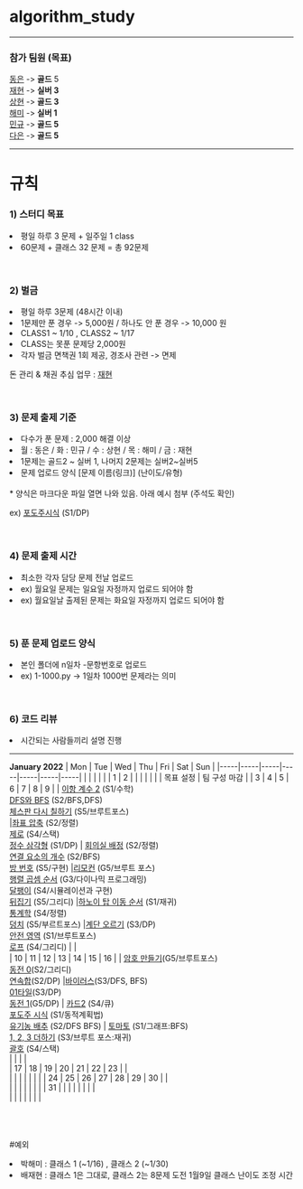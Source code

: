 # algorithm_study
---
<h3>참가 팀원 (목표) </h3>

[동은](https://github.com/albtraum) -> <b>골드</b> 5 <br>
[재현](https://github.com/jackbae) -> <b>실버 3</b> <br>
[상현](https://github.com/sanghyeonsh) -> <b>골드 3</b> <br>
[해미](https://github.com/parkhaemi) -> <b>실버 1</b> <br>
[민규](https://github.com/MingyuKim-2933) -> <b>골드 5</b> <br>
[다은](https://github.com/qor4) -> <b>골드 5</b> <br>

---

# 규칙 
<h3>1) 스터디 목표 </h3>
<li> 평일 하루 3 문제 + 일주일 1 class 
<li> 60문제 + 클래스 32 문제 = 총 92문제  

<br><h3>2) 벌금</h3>
<li> 평일 하루 3문제 (48시간 이내)<br>
<li> 1문제만 푼 경우 -> 5,000원 / 하나도 안 푼 경우 -> 10,000 원
<li> CLASS1 ~ 1/10 , CLASS2 ~ 1/17 
<li> CLASS는 못푼 문제당 2,000원
<li> 각자 벌금 면책권 1회 제공, 경조사 관련 -> 면제 

돈 관리 & 채권 추심 업무 : [재현](https://github.com/jackbae) 


<br><h3>3) 문제 출제 기준 </h3>
<li> 다수가 푼 문제 : 2,000 해결 이상 
<li> 월 : 동은 / 화 : 민규 / 수 : 상현 / 목 : 해미 / 금 : 재현 
<li> 1문제는 골드2 ~ 실버 1, 나머지 2문제는 실버2~실버5 
<li> 문제 업로드 양식  [문제 이름(링크)] (난이도/유형)<br><br>
* 양식은 마크다운 파일 열면 나와 있음. 아래 예시 첨부 (주석도 확인)

ex) [포도주시식](https://www.acmicpc.net/problem/2156) (S1/DP)
<!-- [문제이름](링크) (2156/S1/DP) -->
<!-- []()(/) -->

<br><h3>4) 문제 출제 시간 </h3>
<li> 최소한 각자 담당 문제 전날 업로드 
<li> ex) 월요일 문제는 일요일 자정까지 업로드 되어야 함 
<li> ex) 월요일날 출제된 문제는 화요일 자정까지 업로드 되어야 함   

<br><h3>5) 푼 문제 업로드 양식 </h3>
<li> 본인 폴더에 n일차 -문항번호로 업로드 
<li> ex) 1-1000.py -> 1일차 1000번 문제라는 의미  

<br><h3>6) 코드 리뷰 </h3>
<li> 시간되는 사람들끼리 설명 진행  

---

**January 2022**
| Mon | Tue | Wed | Thu | Fri | Sat | Sun |
|-----|-----|-----|-----|-----|-----|-----|
|     |     |     |     |     |   1 |   2 |
|     |     |     |     |     |  목표 설정   |  팀 구성 마감  |
|   3 |   4 |   5 |   6 |   7 |   8 |   9 |
|  [이항 계수 2](https://www.acmicpc.net/problem/11051) (S1/수학)<br>[DFS와 BFS](https://www.acmicpc.net/problem/1260) (S2/BFS,DFS)<br> [체스판 다시 칠하기](https://www.acmicpc.net/problem/1018) (S5/브루트포스) <br>   |[좌표 압축](https://www.acmicpc.net/problem/18870) (S2/정렬) <br> [제로](https://www.acmicpc.net/problem/10773) (S4/스택) <br> [정수 삼각형](https://www.acmicpc.net/problem/1932) (S1/DP)   | [회의실 배정](https://www.acmicpc.net/problem/1931) (S2/정렬)<br> [연결 요소의 개수](https://www.acmicpc.net/problem/11724) (S2/BFS)<br> [방 번호](https://www.acmicpc.net/problem/1475) (S5/구현)    |[리모컨](https://www.acmicpc.net/problem/1107) (G5/브루트 포스) <br> [행렬 곱셈 순서](https://www.acmicpc.net/problem/11049) (G3/다이나믹 프로그래밍) <br> [달팽이](https://www.acmicpc.net/problem/1913) (S4/시뮬레이션과 구현) <br> [뒤집기](https://www.acmicpc.net/problem/1439) (S5/그리디)  |[하노이 탑 이동 순서](https://www.acmicpc.net/problem/11729) (S1/재귀) <br> [통계학](https://www.acmicpc.net/problem/2108) (S4/정렬) <br> [덩치](https://www.acmicpc.net/problem/7568) (S5/부르트포스)  |[계단 오르기](https://www.acmicpc.net/problem/2579) (S3/DP) <br> [안전 영역](https://www.acmicpc.net/problem/2468) (S1/브루트포스) <br> [로프](https://www.acmicpc.net/problem/2217) (S4/그리디)     |     |  
|  10 |  11 |  12 |  13 |  14 |  15 |  16 |
|    [암호 만들기](https://www.acmicpc.net/problem/1759)(G5/브루트포스) <br> [동전 0](https://www.acmicpc.net/problem/11047)(S2/그리디) <br> [연속합](https://www.acmicpc.net/problem/1912)(S2/DP)  |[바이러스](https://www.acmicpc.net/problem/2606)(S3/DFS, BFS)<br>[01타일](https://www.acmicpc.net/problem/1904)(S3/DP)<br>[동전 1](https://www.acmicpc.net/problem/2293)(G5/DP)   | [카드2](https://www.acmicpc.net/problem/2164) (S4/큐)<br>[포도주 시식](https://www.acmicpc.net/problem/2156) (S1/동적계획법)<br> [유기농 배추](https://www.acmicpc.net/problem/1012) (S2/DFS BFS)  | [토마토](https://www.acmicpc.net/problem/7576) (S1/그래프:BFS)<br>
[1, 2, 3 더하기](https://www.acmicpc.net/problem/9095) (S3/브루트 포스:재귀)<br>
[괄호](https://www.acmicpc.net/problem/9012) (S4/스택)<br>    |     |     |     |  
|  17 |  18 |  19 |  20 |  21 |  22 |  23 |
|    <br> |     |     |     |     |     |     |
|  24 |  25 |  26 |  27 |  28 |  29 |  30 |
|    <br> |     |     |     |     |     |     |
|  31 |     |     |     |     |     |     |
|   <br>  |     |     |     |     |     |     |


<br><br><br>
#예외
<li> 박해미 : 클래스 1 (~1/16) , 클래스 2 (~1/30) 
<li> 배재현 : 클래스 1은 그대로, 클래스 2는 8문제 도전
1월9일 클래스 난이도 조정 시간
